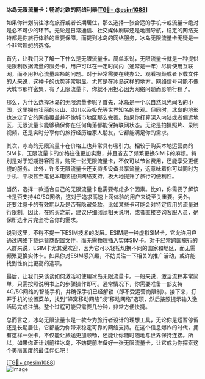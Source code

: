 **冰岛无限流量卡：畅游北欧的网络利器[[TG💪+ @esim1088](https://t.me/s/esim1088)]**

如果你计划前往冰岛旅行或者长期居住，那么选择一张合适的手机卡或流量卡绝对是必不可少的环节。无论是日常通信、社交媒体刷屏还是地图导航，稳定的网络支持都是你旅行体验的重要保障。而提到冰岛的网络服务，冰岛无限流量卡无疑是一个非常理想的选择。

首先，让我们来了解一下什么是无限流量卡。简单来说，无限流量卡就是一种提供无限制数据流量的服务卡，用户可以在一定时间内（通常是一年）尽情使用互联网，而不用担心流量超额的问题。对于经常需要在线办公、观看视频或者下载文件的人来说，这种卡的优势非常明显。尤其是在冰岛这样的地方，网络信号可能不像大城市那样密集，有了无限流量卡，你就不用担心因为网络问题而影响行程了。

那么，为什么选择冰岛的无限流量卡呢？首先，冰岛是一个以自然风光闻名的小国，这里拥有壮丽的火山、冰川以及极光等世界知名的景观。但同时，冰岛的地形也决定了它的网络覆盖并不像城市地区那么完善。如果你打算深入内陆或者偏远地区，无限流量卡能够确保你在任何角落都能保持联网状态。无论是拍摄照片、录制视频，还是实时分享你的旅行经历给家人朋友，它都能满足你的需求。

其次，冰岛的无限流量卡在价格上也非常具有吸引力。相较于购买本地运营商的SIM卡，无限流量卡的价格往往更加实惠，并且省去了频繁更换SIM卡的麻烦。特别是对于短期游客而言，购买一张无限流量卡，不仅可以节省费用，还能享受更便捷的服务。此外，许多无限流量卡还支持多设备共享流量，这意味着你可以同时为手机、平板甚至笔记本电脑提供网络支持，极大地提升了旅行的便利性。

当然，选择一款适合自己的无限流量卡也需要考虑多个因素。比如，你需要了解该卡是否支持4G/5G网络，这对于追求高速上网体验的用户来说至关重要。另外，还要注意卡的有效期以及是否有隐藏条款，比如某些卡可能会对特定应用的流量进行限制。因此，在购买之前，建议仔细阅读相关说明，或者直接咨询客服人员，确保所选卡片完全符合你的需求。

说到这里，不得不提一下ESIM技术的发展。ESIM是一种虚拟SIM卡，它允许用户通过网络下载运营商配置文件，而无需物理插入实体SIM卡。对于经常跨国旅行的人群来说，ESIM卡尤其受欢迎，因为它可以轻松切换不同的国家和地区，而无需频繁更换实体卡。如果你对ESIM感兴趣，不妨关注一下相关的推广活动，或许能找到性价比更高的选项。

最后，让我们来谈谈如何激活和使用冰岛无限流量卡。一般来说，激活流程非常简单，只需按照说明书上的步骤操作即可。通常情况下，你需要准备一部支持4G/5G网络的智能手机，并确保手机已经解锁（即不受运营商限制）。接下来，打开手机的设置菜单，找到“蜂窝移动网络”或“移动网络”选项，然后按照提示输入激活码完成注册。整个过程可能只需要几分钟，非常方便快捷。

总而言之，冰岛无限流量卡是一款专为旅行者设计的理想工具，无论你是短暂停留还是长期居住，它都能为你带来稳定可靠的网络支持。在这个信息爆炸的时代，拥有这样一张卡，不仅能让旅途更加顺畅，还能让你随时随地与世界保持连接。所以，如果你正计划前往冰岛，不妨提前准备好一张无限流量卡，让它成为你探索这个美丽国度的最佳伴侣吧！

[[TG💪+ @esim1088](https://t.me/s/esim1088)]  
![Image](https://i.postimg.cc/4NQfJmqS/Snipaste-2025-05-13-00-14-12.png)
